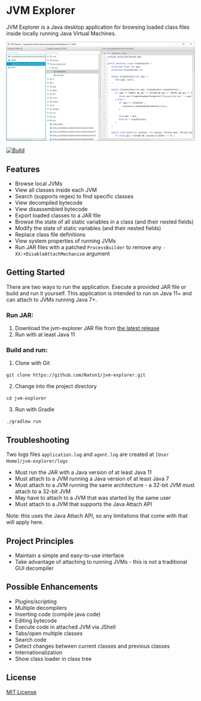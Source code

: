# JVM Explorer

JVM Explorer is a Java desktop application for browsing loaded class files inside locally running Java Virtual Machines.

<img src="resources/readme-screenshot.png" alt="JVM Explorer Screenshot" />

[![Build](https://github.com/Naton1/jvm-explorer/actions/workflows/build.yml/badge.svg)](https://github.com/Naton1/jvm-explorer/actions/workflows/build.yml)

## Features

* Browse local JVMs
* View all classes inside each JVM
* Search (supports regex) to find specific classes
* View decompiled bytecode
* View disassembled bytecode
* Export loaded classes to a JAR file
* Browse the state of all static variables in a class (and their nested fields)
* Modify the state of static variables (and their nested fields)
* Replace class file definitions
* View system properties of running JVMs
* Run JAR files with a patched `ProcessBuilder` to remove any `-XX:+DisableAttachMechanism` argument

## Getting Started

There are two ways to run the application. Execute a provided JAR file or build and run it yourself. This application is
intended to run on Java 11+ and can attach to JVMs running Java 7+.

### Run JAR:

1) Download the jvm-explorer JAR file from [the latest release](https://github.com/naton1/jvm-explorer/releases/latest)
2) Run with at least Java 11

### Build and run:

1) Clone with Git

`git clone https://github.com/Naton1/jvm-explorer.git`

2) Change into the project directory

`cd jvm-explorer`

3) Run with Gradle

`./gradlew run`

## Troubleshooting

Two logs files `application.log` and `agent.log` are created at `[User Home]/jvm-explorer/logs`

* Must run the JAR with a Java version of at least Java 11
* Must attach to a JVM running a Java version of at least Java 7
* Must attach to a JVM running the same architecture - a 32-bit JVM must attach to a 32-bit JVM
* May have to attach to a JVM that was started by the same user
* Must attach to a JVM that supports the Java Attach API

Note: this uses the Java Attach API, so any limitations that come with that will apply here.

## Project Principles

* Maintain a simple and easy-to-use interface
* Take advantage of attaching to running JVMs - this is not a traditional GUI decompiler

## Possible Enhancements

* Plugins/scripting
* Multiple decompilers
* Inserting code (compile java code)
* Editing bytecode
* Execute code in attached JVM via JShell
* Tabs/open multiple classes
* Search code
* Detect changes between current classes and previous classes
* Internationalization
* Show class loader in class tree

## License

[MIT License](LICENSE.md)
